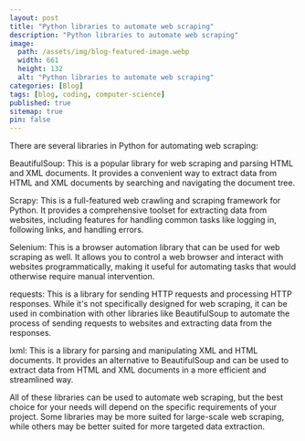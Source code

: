 ```yaml
---
layout: post
title: "Python libraries to automate web scraping"
description: "Python libraries to automate web scraping"
image:
  path: /assets/img/blog-featured-image.webp
  width: 661
  height: 132
  alt: "Python libraries to automate web scraping"
categories: [Blog]
tags: [blog, coding, computer-science]
published: true
sitemap: true
pin: false
---
```



There are several libraries in Python for automating web scraping:

BeautifulSoup: This is a popular library for web scraping and parsing HTML and XML documents. It provides a convenient way to extract data from HTML and XML documents by searching and navigating the document tree.

Scrapy: This is a full-featured web crawling and scraping framework for Python. It provides a comprehensive toolset for extracting data from websites, including features for handling common tasks like logging in, following links, and handling errors.

Selenium: This is a browser automation library that can be used for web scraping as well. It allows you to control a web browser and interact with websites programmatically, making it useful for automating tasks that would otherwise require manual intervention.

requests: This is a library for sending HTTP requests and processing HTTP responses. While it's not specifically designed for web scraping, it can be used in combination with other libraries like BeautifulSoup to automate the process of sending requests to websites and extracting data from the responses.

lxml: This is a library for parsing and manipulating XML and HTML documents. It provides an alternative to BeautifulSoup and can be used to extract data from HTML and XML documents in a more efficient and streamlined way.

All of these libraries can be used to automate web scraping, but the best choice for your needs will depend on the specific requirements of your project. Some libraries may be more suited for large-scale web scraping, while others may be better suited for more targeted data extraction.




